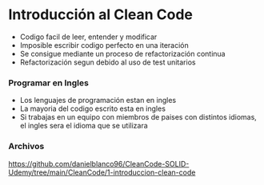 # Introducción al Clean Code

- Codigo facil de leer, entender y modificar
- Imposible escribir codigo perfecto en una iteración
- Se consigue mediante un proceso de refactorización continua
- Refactorización segun debido al uso de test unitarios

### Programar en Ingles

- Los lenguajes de programación estan en ingles
- La mayoria del codigo escrito esta en ingles
- Si trabajas en un equipo con miembros de paises con distintos idiomas, el ingles sera el idioma que se utilizara

### Archivos

https://github.com/danielblanco96/CleanCode-SOLID-Udemy/tree/main/CleanCode/1-introduccion-clean-code